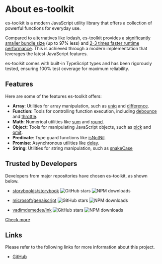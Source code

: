 # About es-toolkit

es-toolkit is a modern JavaScript utility library that offers a collection of powerful functions for everyday use.

Compared to alternatives like lodash, es-toolkit provides a [significantly smaller bundle size](./bundle-size.md) (up to 97% less) and [2-3 times faster runtime performance](./performance.md). This is achieved through a modern implementation that leverages the latest JavaScript features.

es-toolkit comes with built-in TypeScript types and has been rigorously tested, ensuring 100% test coverage for maximum reliability.

## Features

Here are some of the features es-toolkit offers:

- **Array**: Utilities for array manipulation, such as [uniq](./reference/array/uniq.md) and [difference](./reference/array/difference.md).
- **Function**: Tools for controlling function execution, including [debounce](./reference/function/debounce.md) and [throttle](./reference/function/throttle.md).
- **Math**: Numerical utilities like [sum](./reference/math/sum.md) and [round](./reference/math/round.md).
- **Object**: Tools for manipulating JavaScript objects, such as [pick](./reference/object/pick.md) and [omit](./reference/object/omit.md).
- **Predicate**: Type guard functions like [isNotNil](./reference/predicate/isNotNil.md).
- **Promise**: Asynchronous utilities like [delay](./reference/promise/delay.md).
- **String**: Utilities for string manipulation, such as [snakeCase](./reference/string/snakeCase.md)

## Trusted by Developers

Developers from major repositories have chosen es-toolkit, as shown below.

- [storybookjs/storybook](https://github.com/storybookjs/storybook)
  ![GitHub stars](https://img.shields.io/github/stars/storybookjs/storybook?style=flat-square&logo=github&label=Stars&labelColor=black&color=black)
  ![NPM downloads](https://img.shields.io/npm/dw/storybook?style=flat-square&logo=npm&label=Downloads&labelColor=black&color=black)

- [microsoft/genaiscript](https://github.com/microsoft/genaiscript)
  ![GitHub stars](https://img.shields.io/github/stars/microsoft/genaiscript?style=flat-square&logo=github&label=Stars&labelColor=black&color=black)
  ![NPM downloads](https://img.shields.io/npm/dw/genaiscript?style=flat-square&logo=npm&label=Downloads&labelColor=black&color=black)

- [vadimdemedes/ink](https://github.com/vadimdemedes/ink)
  ![GitHub stars](https://img.shields.io/github/stars/vadimdemedes/ink?style=flat-square&logo=github&label=Stars&labelColor=black&color=black)
  ![NPM downloads](https://img.shields.io/npm/dw/ink?style=flat-square&logo=npm&label=Downloads&labelColor=black&color=black)

[Check more](https://github.com/toss/es-toolkit/network/dependents)

<script setup>
import CustomComponent from './components/NpmWeeklyDownloadsChart.vue'
</script>

<CustomComponent />

## Links

Please refer to the following links for more information about this project.

- [GitHub](https://github.com/toss/es-toolkit)
